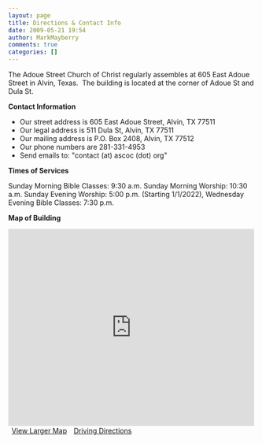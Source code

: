 ```yaml
---
layout: page
title: Directions & Contact Info
date: 2009-05-21 19:54
author: MarkMayberry
comments: true
categories: []
---
```

<p>The Adoue Street Church of Christ regularly assembles at 605 East Adoue Street in Alvin, Texas.  The building is located at the corner of Adoue St and Dula St.</p>
<p><strong>Contact Information</strong></p>
<ul>
<li>
<div style="text-align: left;">Our street address is 605 East Adoue Street, Alvin, TX 77511</div>
</li>
<li>
<div style="text-align: left;">Our legal address is 511 Dula St, Alvin, TX 77511</div>
</li>
<li>
<div style="text-align: left;">Our mailing address is P.O. Box 2408, Alvin, TX 77512</div>
</li>
<li>
<div style="text-align: left;">Our phone numbers are 281-331-4953</div>
</li>
<li>
<div style="text-align: left;">Send emails to: "contact (at) ascoc (dot) org"</div>
</li>
</ul>
<p><strong>Times of Services</strong></p>
<p>Sunday Morning Bible Classes: 9:30 a.m.
Sunday Morning Worship: 10:30 a.m.
Sunday Evening Worship: 5:00 p.m. (Starting 1/1/2022), Wednesday Evening Bible Classes: 7:30 p.m.</p>
<p><strong>Map of Building</strong></p>
<div id="mapviewer"><iframe id="map" src="http://www.bing.com/maps/embed/?v=2&amp;cp=29.421049~-95.238950&amp;lvl=16&amp;dir=0&amp;sty=r&amp;q=605%20E%20Adoue%20St%2C%20Alvin%2C%20TX%2077511&amp;form=LMLTEW&amp;emid=60e4d92d-c0e8-44f8-1a20-abe66963067d" width="500" height="400" frameborder="0" scrolling="no"></iframe>
<div id="mapviewer">
<div id="mapviewer">
<div id="LME_maplinks" style="line-height: 20px;"><a id="LME_largerMap" style="margin: 0 7px;" href="http://www.bing.com/maps/?v=2&amp;cp=29.421049~-95.238950&amp;lvl=16&amp;dir=0&amp;sty=r&amp;q=605%20E%20Adoue%20St%2C%20Alvin%2C%20TX%2077511&amp;form=LMLTEW" target="_blank" rel="noopener noreferrer">View Larger Map</a><a id="LME_directions" style="margin: 0 7px;" href="http://www.bing.com/maps/?v=2&amp;cp=29.421049~-95.238950&amp;lvl=16&amp;dir=0&amp;sty=r&amp;q=605%20E%20Adoue%20St%2C%20Alvin%2C%20TX%2077511&amp;form=LMLTEW&amp;rtp=%7Epos.29.42104943096637_-95.23895032703876_Alvin" target="_blank" rel="noopener noreferrer">Driving Directions</a></div>
</div>
</div>
</div>
